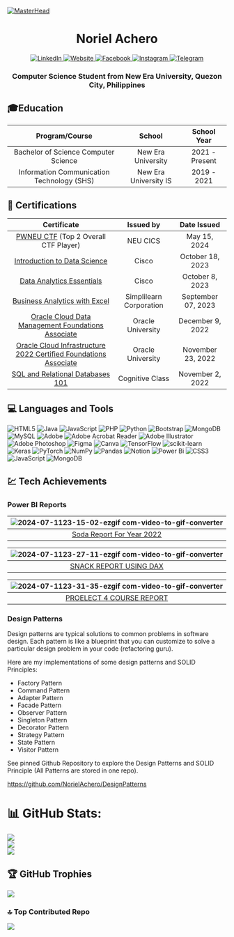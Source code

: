 [![MasterHead](https://cdn.discordapp.com/attachments/1070739126292328468/1150713751545327708/AASDLASDASD.png?ex=66b485b1&is=66b33431&hm=ac0dbf9ac0e928ef9f32c606d0a7ef73b7668769926adf0bf04430e22290a808&)](https://rishavchanda.io)

<h1 align="center">Noriel Achero</h1>

<p align="center">
    <a href="https://www.linkedin.com/in/nrachero/">
        <img src="https://img.shields.io/badge/linkedin-%230077B5.svg?style=for-the-badge&logo=linkedin&logoColor=white" alt="LinkedIn">
    </a>
    <a href="mailto: acheronorielr@gmail.com">
        <img src="https://img.shields.io/badge/Gmail-D14836?style=for-the-badge&logo=gmail&logoColor=white" alt="Website">
    </a>
    <a href="https://www.facebook.com/nrachero/">
        <img src="https://img.shields.io/badge/Facebook-%231877F2.svg?style=for-the-badge&logo=Facebook&logoColor=white" alt="Facebook">
    </a>
    <a href="https://www.instagram.com/noyriel_/">
        <img src="https://img.shields.io/badge/Instagram-%23E4405F.svg?style=for-the-badge&logo=Instagram&logoColor=white" alt="Instagram">
    </a>
    <a href="https://t.me/nrachero">
        <img src="https://img.shields.io/badge/Telegram-2CA5E0?style=for-the-badge&logo=telegram&logoColor=white" alt="Telegram">
    </a>
</p>





<h3 align="center">Computer Science Student from New Era University, Quezon City, Philippines</h3>






## 🎓Education

<div align="center">

| Program/Course | School | School Year |
| :-------------: | :-----: | :-----------: |
| Bachelor of Science Computer Science | New Era University | 2021 - Present |
| Information Communication Technology (SHS) | New Era University IS | 2019 - 2021 |

</div>


## 📒 Certifications

<div align="center">

| Certificate | Issued by | Date Issued |
| :-------------: | :-----: | :-----------: |
| <a href="https://drive.google.com/file/d/1cp2OEgVOorfWBYWH4hiFlPA_ymZK2ED1/view?usp=sharing">PWNEU CTF</a>  (Top 2 Overall CTF Player) | NEU CICS | May 15, 2024 | 
| <a href="https://www.credly.com/badges/de80c41c-7089-4c2a-a375-774a1953485a/public_url">Introduction to Data Science</a> | Cisco | October 18, 2023 | 
| <a href="https://www.credly.com/badges/c227f7f0-98c2-40bc-a783-b5416727077c/public_url">Data Analytics Essentials</a> | Cisco | October 8, 2023|
| <a href="https://www.simplilearn.com/skillup-certificate-landing?token=eyJjb3Vyc2VfaWQiOiI2NjQiLCJjZXJ0aWZpY2F0ZV91cmwiOiJodHRwczpcL1wvY2VydGlmaWNhdGVzLnNpbXBsaWNkbi5uZXRcL3NoYXJlXC90aHVtYl80NDk4MzU4XzE2OTQwNzE0NzIucG5nIiwidXNlcm5hbWUiOiJOb3JpZWwgUi4gQWNoZXJvIn0%3D&utm_source=shared-certificate&utm_medium=lms&utm_campaign=shared-certificate-promotion&referrer=https%3A%2F%2Flms.simplilearn.com%2Fcourses%2F2738%2FBusiness-Analytics-with-Excel%2Fcertificate%2Fdownload-skillup&%24web_only=true&_branch_match_id=1228126272761800539&_branch_referrer=H4sIAAAAAAAAA8soKSkottLXL87MLcjJ1EssKNDLyczL1k%2FVz3YyMsxyNkoJdU4CAHL%2BFYAlAAAA" >Business Analytics with Excel</a> | Simplilearn Corporation | September 07, 2023 |
| <a href="https://catalog-education.oracle.com/pls/certview/sharebadge?id=9C9E664CDAE6263E64C19578F858D27149CD9A9C4708E4CDE6EC07D24B2E287B&fbclid=IwAR35LNBhQmNWmxbKfIlm8KlbDVzr-x4yJ-7gHOF3ixLRDIVSSbIZyummgek">Oracle Cloud Data Management Foundations Associate</a> |  Oracle University | December 9, 2022 |
| <a href="https://catalog-education.oracle.com/pls/certview/sharebadge?id=0EB79B5FF329CC2E00E4282868C8DF999A79A88FAE3250C3E77CABF51C8EBDE4&fbclid=IwAR3XS1StGkj_o3_VNGUu7QjDDqPmmgi2tFNkKzXpby2Rud4vck-bMULkapQ#">Oracle Cloud Infrastructure 2022 Certified Foundations Associate</a>  |  Oracle University | November 23, 2022 |
| <a href="https://courses.cognitiveclass.ai/certificates/cc986a107d5a4ebbb18a7235d65735de">SQL and Relational Databases 101</a> | Cognitive Class | November 2, 2022 |

</div>

## 💻 Languages and Tools
![HTML5](https://img.shields.io/badge/html5-%23E34F26.svg?style=for-the-badge&logo=html5&logoColor=white) ![Java](https://img.shields.io/badge/java-%23ED8B00.svg?style=for-the-badge&logo=openjdk&logoColor=white) ![JavaScript](https://img.shields.io/badge/javascript-%23323330.svg?style=for-the-badge&logo=javascript&logoColor=%23F7DF1E) ![PHP](https://img.shields.io/badge/php-%23777BB4.svg?style=for-the-badge&logo=php&logoColor=white) ![Python](https://img.shields.io/badge/python-3670A0?style=for-the-badge&logo=python&logoColor=ffdd54) ![Bootstrap](https://img.shields.io/badge/bootstrap-%238511FA.svg?style=for-the-badge&logo=bootstrap&logoColor=white) ![MongoDB](https://img.shields.io/badge/MongoDB-%234ea94b.svg?style=for-the-badge&logo=mongodb&logoColor=white) ![MySQL](https://img.shields.io/badge/mysql-4479A1.svg?style=for-the-badge&logo=mysql&logoColor=white) ![Adobe](https://img.shields.io/badge/adobe-%23FF0000.svg?style=for-the-badge&logo=adobe&logoColor=white) ![Adobe Acrobat Reader](https://img.shields.io/badge/Adobe%20Acrobat%20Reader-EC1C24.svg?style=for-the-badge&logo=Adobe%20Acrobat%20Reader&logoColor=white) ![Adobe Illustrator](https://img.shields.io/badge/adobe%20illustrator-%23FF9A00.svg?style=for-the-badge&logo=adobe%20illustrator&logoColor=white) ![Adobe Photoshop](https://img.shields.io/badge/adobe%20photoshop-%2331A8FF.svg?style=for-the-badge&logo=adobe%20photoshop&logoColor=white) ![Figma](https://img.shields.io/badge/figma-%23F24E1E.svg?style=for-the-badge&logo=figma&logoColor=white) ![Canva](https://img.shields.io/badge/Canva-%2300C4CC.svg?style=for-the-badge&logo=Canva&logoColor=white) ![TensorFlow](https://img.shields.io/badge/TensorFlow-%23FF6F00.svg?style=for-the-badge&logo=TensorFlow&logoColor=white) ![scikit-learn](https://img.shields.io/badge/scikit--learn-%23F7931E.svg?style=for-the-badge&logo=scikit-learn&logoColor=white) ![Keras](https://img.shields.io/badge/Keras-%23D00000.svg?style=for-the-badge&logo=Keras&logoColor=white) ![PyTorch](https://img.shields.io/badge/PyTorch-%23EE4C2C.svg?style=for-the-badge&logo=PyTorch&logoColor=white) ![NumPy](https://img.shields.io/badge/numpy-%23013243.svg?style=for-the-badge&logo=numpy&logoColor=white) ![Pandas](https://img.shields.io/badge/pandas-%23150458.svg?style=for-the-badge&logo=pandas&logoColor=white) ![Notion](https://img.shields.io/badge/Notion-%23000000.svg?style=for-the-badge&logo=notion&logoColor=white) ![Power Bi](https://img.shields.io/badge/power_bi-F2C811?style=for-the-badge&logo=powerbi&logoColor=black) ![CSS3](https://img.shields.io/badge/css3-%231572B6.svg?style=for-the-badge&logo=css3&logoColor=white) ![JavaScript](https://img.shields.io/badge/javascript-%23323330.svg?style=for-the-badge&logo=javascript&logoColor=%23F7DF1E) ![MongoDB](https://img.shields.io/badge/MongoDB-%234ea94b.svg?style=for-the-badge&logo=mongodb&logoColor=white)


## 💹 Tech Achievements 
### Power BI Reports

<div align="center">

| ![2024-07-1123-15-02-ezgif com-video-to-gif-converter](https://github.com/NorielAchero/NorielAchero/assets/142378544/d24e462f-9f0c-495f-836d-280f7ad2baf3) |
|-------------|
| <div align="center">  <a href="https://app.powerbi.com/view?r=eyJrIjoiOGQ5NmNkMWYtYzMxMC00ZjFhLThmZmUtNGQ2NjE0MzVhNGExIiwidCI6IjIyM2YyMDAyLTc2NjktNDQyZC04MTUyLTdjMGU0ZTE3YTc1YSIsImMiOjEwfQ%3D%3D">Soda Report For Year 2022</a> </div> |

| ![2024-07-1123-27-11-ezgif com-video-to-gif-converter](https://github.com/NorielAchero/NorielAchero/assets/142378544/b1a70de8-f820-47c9-9b53-b5db50926c71) |
|-------------|
| <div align="center">  <a href="https://app.powerbi.com/view?r=eyJrIjoiNDJlOWM2YzctMzBkYy00YTliLTg3YTEtZGY4NWNmOTBmODI0IiwidCI6IjIyM2YyMDAyLTc2NjktNDQyZC04MTUyLTdjMGU0ZTE3YTc1YSIsImMiOjEwfQ%3D%3D">SNACK REPORT USING DAX</a> </div> |

| ![2024-07-1123-31-35-ezgif com-video-to-gif-converter](https://github.com/NorielAchero/NorielAchero/assets/142378544/da249487-df2c-491b-87c2-af2bb0ae999c)|
|-------------|
| <div align="center">  <a href="https://app.powerbi.com/view?r=eyJrIjoiZDkzNTFhMDItY2M5ZC00ZjU5LWI0ZTctZjNiMzA3MTcyYmMyIiwidCI6IjIyM2YyMDAyLTc2NjktNDQyZC04MTUyLTdjMGU0ZTE3YTc1YSIsImMiOjEwfQ%3D%3D">PROELECT 4 COURSE REPORT</a> </div> |

</div>

### Design Patterns

Design patterns are typical solutions to common problems in software design. Each pattern is like a blueprint that you can customize to solve a particular design problem in your code (refactoring guru).

Here are my implementations of some design patterns and SOLID Principles:
- Factory Pattern
- Command Pattern 
- Adapter Pattern
- Facade Pattern
- Observer Pattern
- Singleton Pattern
- Decorator Pattern
- Strategy Pattern
- State Pattern
- Visitor Pattern

See pinned Github Repository to explore the Design Patterns and SOLID Principle (All Patterns are stored in one repo).

https://github.com/NorielAchero/DesignPatterns


# 📊 GitHub Stats:
![](https://github-readme-stats.vercel.app/api?username=NorielAchero&theme=dark&hide_border=false&include_all_commits=false&count_private=false)<br/>
![](https://github-readme-streak-stats.herokuapp.com/?user=NorielAchero&theme=dark&hide_border=false)<br/>
![](https://github-readme-stats.vercel.app/api/top-langs/?username=NorielAchero&theme=dark&hide_border=false&include_all_commits=false&count_private=false&layout=compact)

## 🏆 GitHub Trophies
![](https://github-profile-trophy.vercel.app/?username=NorielAchero&theme=radical&no-frame=true&no-bg=false&margin-w=4)

### 🔝 Top Contributed Repo
![](https://github-contributor-stats.vercel.app/api?username=NorielAchero&limit=5&theme=dark&combine_all_yearly_contributions=true)


